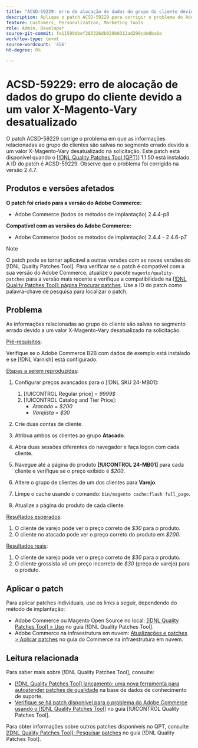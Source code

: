 ```yaml
---
title: "ACSD-59229: erro de alocação de dados do grupo do cliente devido a um valor X-Magento-Vary desatualizado"
description: Aplique o patch ACSD-59229 para corrigir o problema do Adobe Commerce em que as informações relacionadas ao grupo de clientes são salvas no segmento errado devido a um valor X-Magento-Vary desatualizado na solicitação.
feature: Customers, Personalization, Marketing Tools
role: Admin, Developer
source-git-commit: fe11599dbef283326db029b0312ad290cde0ba0a
workflow-type: tm+mt
source-wordcount: '456'
ht-degree: 0%

---
```


# ACSD-59229: erro de alocação de dados do grupo do cliente devido a um valor X-Magento-Vary desatualizado

O patch ACSD-59229 corrige o problema em que as informações relacionadas ao grupo de clientes são salvas no segmento errado devido a um valor X-Magento-Vary desatualizado na solicitação. Este patch está disponível quando o [[!DNL Quality Patches Tool (QPT)]](https://experienceleague.adobe.com/en/docs/commerce-knowledge-base/kb/announcements/commerce-announcements/magento-quality-patches-released-new-tool-to-self-serve-quality-patches) 1.1.50 está instalado. A ID do patch é ACSD-59229. Observe que o problema foi corrigido na versão 2.4.7.

## Produtos e versões afetados

**O patch foi criado para a versão do Adobe Commerce:**

* Adobe Commerce (todos os métodos de implantação) 2.4.4-p8

**Compatível com as versões do Adobe Commerce:**

* Adobe Commerce (todos os métodos de implantação) 2.4.4 - 2.4.6-p7

>[!NOTE]
>
>O patch pode se tornar aplicável a outras versões com as novas versões do [!DNL Quality Patches Tool]. Para verificar se o patch é compatível com a sua versão do Adobe Commerce, atualize o pacote `magento/quality-patches` para a versão mais recente e verifique a compatibilidade na [[!DNL Quality Patches Tool]: página Procurar patches](https://experienceleague.adobe.com/tools/commerce-quality-patches/index.html). Use a ID do patch como palavra-chave de pesquisa para localizar o patch.

## Problema

As informações relacionadas ao grupo do cliente são salvas no segmento errado devido a um valor X-Magento-Vary desatualizado na solicitação.

<u>Pré-requisitos</u>:

Verifique se o Adobe Commerce B2B com dados de exemplo está instalado e se [!DNL Varnish] está configurado.

<u>Etapas a serem reproduzidas</u>:

1. Configurar preços avançados para o [!DNL SKU 24-MB01]:
   1. [!UICONTROL Regular price] = *9999$*
   1. [!UICONTROL Catalog and Tier Price]:
      * *Atacado* = *$200*
      * *Varejista* = *$30*

1. Crie duas contas de cliente.
1. Atribua ambos os clientes ao grupo **Atacado**.
1. Abra duas sessões diferentes do navegador e faça logon com cada cliente.
1. Navegue até a página do produto **[!UICONTROL 24-MB01]** para cada cliente e verifique se o preço exibido é *$200*.
1. Altere o grupo de clientes de um dos clientes para **Varejo**.
1. Limpe o cache usando o comando: `bin/magento cache:flush full_page`.
1. Atualize a página do produto de cada cliente.

<u>Resultados esperados</u>:

1. O cliente de varejo pode ver o preço correto de *$30* para o produto.
1. O cliente no atacado pode ver o preço correto do produto em *$200*.

<u>Resultados reais</u>:

1. O cliente de varejo pode ver o preço correto de *$30* para o produto.
1. O cliente grossista vê um preço incorreto de *$30* (preço de varejo) para o produto.

## Aplicar o patch

Para aplicar patches individuais, use os links a seguir, dependendo do método de implantação:

* Adobe Commerce ou Magento Open Source no local: [[!DNL Quality Patches Tool] > Uso](/help/tools/quality-patches-tool/usage.md) no guia [!DNL Quality Patches Tool].
* Adobe Commerce na infraestrutura em nuvem: [Atualizações e patches > Aplicar patches](https://experienceleague.adobe.com/docs/commerce-cloud-service/user-guide/develop/upgrade/apply-patches.html) no guia do Commerce na infraestrutura em nuvem.

## Leitura relacionada

Para saber mais sobre [!DNL Quality Patches Tool], consulte:

* [[!DNL Quality Patches Tool] lançamento: uma nova ferramenta para autoatender patches de qualidade](https://experienceleague.adobe.com/en/docs/commerce-knowledge-base/kb/announcements/commerce-announcements/magento-quality-patches-released-new-tool-to-self-serve-quality-patches) na base de dados de conhecimento de suporte.
* [Verifique se há patch disponível para o problema do Adobe Commerce usando o  [!DNL Quality Patches Tool]](/help/tools/quality-patches-tool/patches-available-in-qpt/check-patch-for-magento-issue-with-magento-quality-patches.md) no guia [!UICONTROL Quality Patches Tool].


Para obter informações sobre outros patches disponíveis no QPT, consulte [[!DNL Quality Patches Tool]: Pesquisar patches](https://experienceleague.adobe.com/tools/commerce-quality-patches/index.html) no guia [!DNL Quality Patches Tool].
